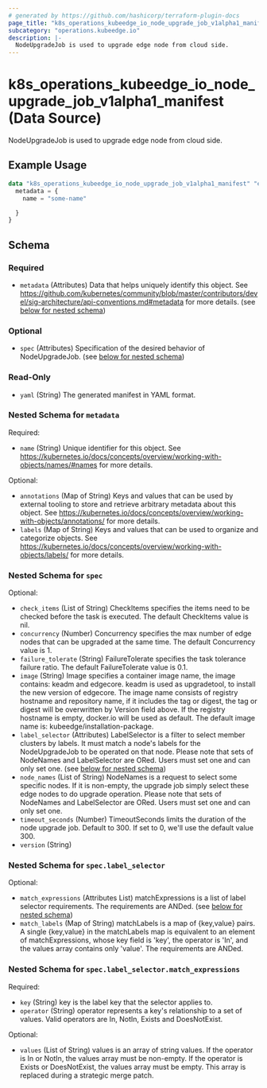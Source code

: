 ```yaml
---
# generated by https://github.com/hashicorp/terraform-plugin-docs
page_title: "k8s_operations_kubeedge_io_node_upgrade_job_v1alpha1_manifest Data Source - terraform-provider-k8s"
subcategory: "operations.kubeedge.io"
description: |-
  NodeUpgradeJob is used to upgrade edge node from cloud side.
---
```


# k8s_operations_kubeedge_io_node_upgrade_job_v1alpha1_manifest (Data Source)

NodeUpgradeJob is used to upgrade edge node from cloud side.

## Example Usage

```terraform
data "k8s_operations_kubeedge_io_node_upgrade_job_v1alpha1_manifest" "example" {
  metadata = {
    name = "some-name"

  }
}
```

<!-- schema generated by tfplugindocs -->
## Schema

### Required

- `metadata` (Attributes) Data that helps uniquely identify this object. See https://github.com/kubernetes/community/blob/master/contributors/devel/sig-architecture/api-conventions.md#metadata for more details. (see [below for nested schema](#nestedatt--metadata))

### Optional

- `spec` (Attributes) Specification of the desired behavior of NodeUpgradeJob. (see [below for nested schema](#nestedatt--spec))

### Read-Only

- `yaml` (String) The generated manifest in YAML format.

<a id="nestedatt--metadata"></a>
### Nested Schema for `metadata`

Required:

- `name` (String) Unique identifier for this object. See https://kubernetes.io/docs/concepts/overview/working-with-objects/names/#names for more details.

Optional:

- `annotations` (Map of String) Keys and values that can be used by external tooling to store and retrieve arbitrary metadata about this object. See https://kubernetes.io/docs/concepts/overview/working-with-objects/annotations/ for more details.
- `labels` (Map of String) Keys and values that can be used to organize and categorize objects. See https://kubernetes.io/docs/concepts/overview/working-with-objects/labels/ for more details.


<a id="nestedatt--spec"></a>
### Nested Schema for `spec`

Optional:

- `check_items` (List of String) CheckItems specifies the items need to be checked before the task is executed. The default CheckItems value is nil.
- `concurrency` (Number) Concurrency specifies the max number of edge nodes that can be upgraded at the same time. The default Concurrency value is 1.
- `failure_tolerate` (String) FailureTolerate specifies the task tolerance failure ratio. The default FailureTolerate value is 0.1.
- `image` (String) Image specifies a container image name, the image contains: keadm and edgecore. keadm is used as upgradetool, to install the new version of edgecore. The image name consists of registry hostname and repository name, if it includes the tag or digest, the tag or digest will be overwritten by Version field above. If the registry hostname is empty, docker.io will be used as default. The default image name is: kubeedge/installation-package.
- `label_selector` (Attributes) LabelSelector is a filter to select member clusters by labels. It must match a node's labels for the NodeUpgradeJob to be operated on that node. Please note that sets of NodeNames and LabelSelector are ORed. Users must set one and can only set one. (see [below for nested schema](#nestedatt--spec--label_selector))
- `node_names` (List of String) NodeNames is a request to select some specific nodes. If it is non-empty, the upgrade job simply select these edge nodes to do upgrade operation. Please note that sets of NodeNames and LabelSelector are ORed. Users must set one and can only set one.
- `timeout_seconds` (Number) TimeoutSeconds limits the duration of the node upgrade job. Default to 300. If set to 0, we'll use the default value 300.
- `version` (String)

<a id="nestedatt--spec--label_selector"></a>
### Nested Schema for `spec.label_selector`

Optional:

- `match_expressions` (Attributes List) matchExpressions is a list of label selector requirements. The requirements are ANDed. (see [below for nested schema](#nestedatt--spec--label_selector--match_expressions))
- `match_labels` (Map of String) matchLabels is a map of {key,value} pairs. A single {key,value} in the matchLabels map is equivalent to an element of matchExpressions, whose key field is 'key', the operator is 'In', and the values array contains only 'value'. The requirements are ANDed.

<a id="nestedatt--spec--label_selector--match_expressions"></a>
### Nested Schema for `spec.label_selector.match_expressions`

Required:

- `key` (String) key is the label key that the selector applies to.
- `operator` (String) operator represents a key's relationship to a set of values. Valid operators are In, NotIn, Exists and DoesNotExist.

Optional:

- `values` (List of String) values is an array of string values. If the operator is In or NotIn, the values array must be non-empty. If the operator is Exists or DoesNotExist, the values array must be empty. This array is replaced during a strategic merge patch.
